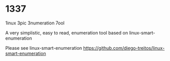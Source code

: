 # 1337
1inux 3pic 3numeration 7ool

A very simplistic, easy to read, enumeration tool based on linux-smart-enumeration

Please see linux-smart-enumeration
https://github.com/diego-treitos/linux-smart-enumeration
